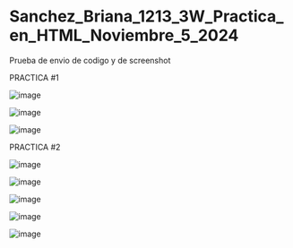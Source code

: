 # Sanchez_Briana_1213_3W_Practica_en_HTML_Noviembre_5_2024
Prueba de envio de codigo y de screenshot

PRACTICA #1

![image](https://github.com/user-attachments/assets/823846ce-afdc-4821-b3a9-958b2a8e43b7)

![image](https://github.com/user-attachments/assets/765e45ae-e652-4f9e-8f9f-2d4993e17cd1)

![image](https://github.com/user-attachments/assets/6fd6a125-cf67-4bfe-b699-87d7b5dee52d)

PRACTICA #2

![image](https://github.com/user-attachments/assets/a5702ed2-e719-4661-82e3-595426157964)

![image](https://github.com/user-attachments/assets/f1d8dfef-1e5d-49bd-82de-db0831dc9fbf)

![image](https://github.com/user-attachments/assets/bdb7b38e-7490-4cfc-a122-5fafabea85ab)

![image](https://github.com/user-attachments/assets/5560f475-9488-46e5-9cce-6c23c71a308f)

![image](https://github.com/user-attachments/assets/7168de59-7655-4b65-a93b-8e796e9c1700)
